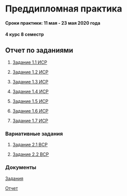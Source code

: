 # Преддипломная практика

#### Сроки практики: 11 мая - 23 мая 2020 года
#### 4 курс 8 семестр


## Отчет по заданиями

1) [Задание 1.1 ИСР](https://github.com/Kseniaveh/practic2020/blob/master/1.1.docx)  

2) [Задание 1.2 ИСР](https://github.com/Kseniaveh/practic2020/blob/master/1.2.docx)  

3) [Задание 1.3 ИСР](https://github.com/Kseniaveh/practic2020/blob/master/1.3.docx)

4) [Задание 1.4 ИСР](https://github.com/Kseniaveh/practic2020/blob/master/1.4.docx)

5) [Задание 1.5 ИСР](https://github.com/Kseniaveh/practic2020/blob/master/1.4.docx)

6) [Задание 1.6 ИСР](https://github.com/Kseniaveh/practic2020/blob/master/1.4.docx)

7) [Задание 1.7 ИСР](https://github.com/Kseniaveh/practic2020/blob/master/1.4.docx)



### Вариативные задания

1) [Задание 2.1 ВСР](https://github.com/Kseniaveh/practic2020/blob/master/2.1.docx)  

2) [Задание 2.2 ВСР](https://github.com/Kseniaveh/practic2020/blob/master/2.2.docx)  



### Документы

[Задания](https://github.com/Kseniaveh/practic2020/blob/master/Задания%20Вехова.docx)  

[Отчет](https://github.com/Kseniaveh/practic2020/blob/master/Отчет%20Вехова.docx)  
